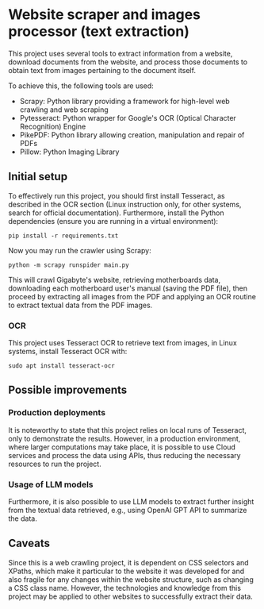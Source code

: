 # Website scraper and images processor (text extraction)

This project uses several tools to extract information from a website, download
documents from the website, and process those documents to obtain text from images
pertaining to the document itself.

To achieve this, the following tools are used:
- Scrapy: Python library providing a framework for high-level web crawling and web scraping
- Pytesseract: Python wrapper for Google's OCR (Optical Character Recognition) Engine
- PikePDF: Python library allowing creation, manipulation and repair of PDFs
- Pillow: Python Imaging Library

## Initial setup

To effectively run this project, you should first install Tesseract, as described
in the OCR section (Linux instruction only, for other systems, search for official
documentation). Furthermore, install the Python dependencies (ensure you are running
in a virtual environment):
```shell
pip install -r requirements.txt
```

Now you may run the crawler using Scrapy:
```shell
python -m scrapy runspider main.py
```

This will crawl Gigabyte's website, retrieving motherboards data, downloading each
motherboard user's manual (saving the PDF file), then proceed by extracting all
images from the PDF and applying an OCR routine to extract textual data from the
PDF images.

### OCR

This project uses Tesseract OCR to retrieve text from images, in Linux systems,
install Tesseract OCR with:
```shell
sudo apt install tesseract-ocr
```

## Possible improvements

### Production deployments

It is noteworthy to state that this project relies on local runs of Tesseract,
only to demonstrate the results. However, in a production environment, where
larger computations may take place, it is possible to use Cloud services and
process the data using APIs, thus reducing the necessary resources to run the project.

### Usage of LLM models

Furthermore, it is also possible to use LLM models to extract further insight from
the textual data retrieved, e.g., using OpenAI GPT API to summarize the data.

## Caveats

Since this is a web crawling project, it is dependent on CSS selectors and XPaths,
which make it particular to the website it was developed for and also fragile for
any changes within the website structure, such as changing a CSS class name.
However, the technologies and knowledge from this project may be applied to other
websites to successfully extract their data.
